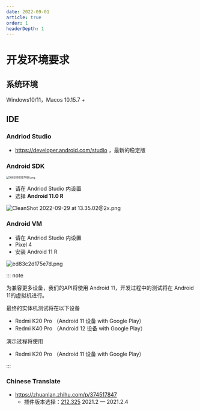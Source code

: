 ```yaml
---
date: 2022-09-01
article: true
order: 1
headerDepth: 1
---
```


# 开发环境要求

## 系统环境

Windows10/11，Macos 10.15.7 +

## IDE

### Andriod Studio

- https://developer.android.com/studio ，最新的稳定版

### Android SDK

<img src="https://static-file.hjm.red/2022/09/02/26e4c29678ae3.png" alt="1662093087486.png" style="zoom:50%;" />

- 请在 Andriod Studio 内设置
- 选择 **Android 11.0 R**

![CleanShot 2022-09-29 at 13.35.02@2x.png](https://static-file.hjm.red/2022/09/29/bf1bc4689fa60.png)

### Android VM

- 请在 Andriod Studio 内设置
- Pixel 4
- 安装 Android 11 R

![ed83c2d175e7d.png](https://static-file.hjm.red/2022/09/29/3d63e1d978019.png)

::: note

为兼容更多设备，我们的API将使用 Android 11，开发过程中的测试将在 Android 11的虚拟机进行。

最终的实体机测试将在以下设备

- Redmi K20 Pro （Android 11 设备 with Google Play）
- Redmi K40 Pro （Android 12 设备 with Google Play）

演示过程将使用

- Redmi K20 Pro （Android 11 设备 with Google Play）

:::

### Chinese Translate

- https://zhuanlan.zhihu.com/p/374517847
  - 插件版本选择：[212.325](https://plugins.jetbrains.com/plugin/13710-chinese-simplified-language-pack----/versions/stable/142042)	2021.2 — 2021.2.4